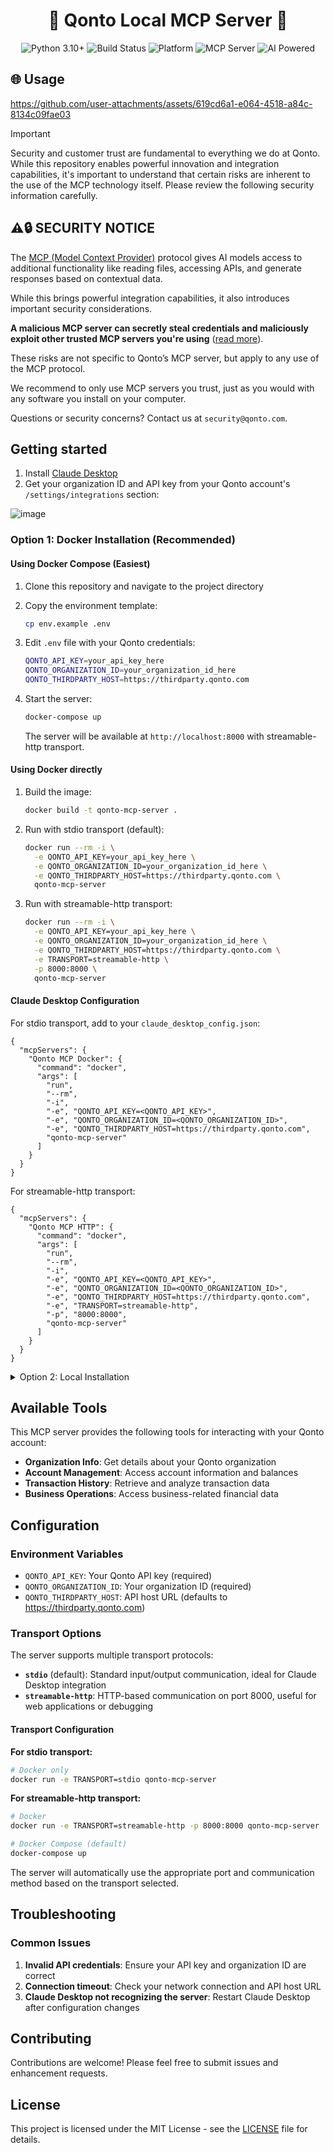 <div align="center">

# 💸 Qonto Local MCP Server 🤖

</div>

<div align="center">

![Python 3.10+](https://img.shields.io/badge/Python-3.10%2B-blue.svg)
![Build Status](https://img.shields.io/badge/build-passing-green.svg)
![Platform](https://img.shields.io/badge/platform-cross--platform-lightgrey.svg)
![](https://badge.mcpx.dev?type=server 'MCP Server')
![AI Powered](https://img.shields.io/badge/AI-powered-6f42c1?logo=anthropic&logoColor=white)

</div>

## 🌐 Usage

https://github.com/user-attachments/assets/619cd6a1-e064-4518-a84c-8134c09fae03

> [!IMPORTANT]
> Security and customer trust are fundamental to everything we do at Qonto. While this repository enables powerful innovation and integration capabilities, it's important to understand that certain risks are inherent to the use of the MCP technology itself. Please review the following security information carefully.


## ⚠️🔒 SECURITY NOTICE

The [MCP (Model Context Provider)](https://modelcontextprotocol.io/introduction) protocol gives AI models access to additional functionality like reading files, accessing APIs, and generate responses based on contextual data.

While this brings powerful integration capabilities, it also introduces important security considerations.

**A malicious MCP server can secretly steal credentials and maliciously exploit other trusted MCP servers you're using** ([read more](https://simonwillison.net/2025/Apr/9/mcp-prompt-injection/)).

These risks are not specific to Qonto’s MCP server, but apply to any use of the MCP protocol.

We recommend to only use MCP servers you trust, just as you would with any software you install on your computer.

Questions or security concerns? Contact us at `security@qonto.com`.

## Getting started

1. Install [Claude Desktop](https://claude.ai/download)
2. Get your organization ID and API key from your Qonto account's `/settings/integrations` section:

![image](https://github.com/user-attachments/assets/2ae48bff-d393-4aaf-92e9-3170a4f324c0)

### Option 1: Docker Installation (Recommended)

#### Using Docker Compose (Easiest)

1. Clone this repository and navigate to the project directory
2. Copy the environment template:
   ```bash
   cp env.example .env
   ```
3. Edit `.env` file with your Qonto credentials:
   ```bash
   QONTO_API_KEY=your_api_key_here
   QONTO_ORGANIZATION_ID=your_organization_id_here
   QONTO_THIRDPARTY_HOST=https://thirdparty.qonto.com
   ```
4. Start the server:
   ```bash
   docker-compose up
   ```
   
   The server will be available at `http://localhost:8000` with streamable-http transport.

#### Using Docker directly

1. Build the image:
   ```bash
   docker build -t qonto-mcp-server .
   ```
2. Run with stdio transport (default):
   ```bash
   docker run --rm -i \
     -e QONTO_API_KEY=your_api_key_here \
     -e QONTO_ORGANIZATION_ID=your_organization_id_here \
     -e QONTO_THIRDPARTY_HOST=https://thirdparty.qonto.com \
     qonto-mcp-server
   ```
3. Run with streamable-http transport:
   ```bash
   docker run --rm -i \
     -e QONTO_API_KEY=your_api_key_here \
     -e QONTO_ORGANIZATION_ID=your_organization_id_here \
     -e QONTO_THIRDPARTY_HOST=https://thirdparty.qonto.com \
     -e TRANSPORT=streamable-http \
     -p 8000:8000 \
     qonto-mcp-server
   ```

#### Claude Desktop Configuration

For stdio transport, add to your `claude_desktop_config.json`:

```jsonc
{
  "mcpServers": {
    "Qonto MCP Docker": {
      "command": "docker",
      "args": [
        "run",
        "--rm",
        "-i",
        "-e", "QONTO_API_KEY=<QONTO_API_KEY>",
        "-e", "QONTO_ORGANIZATION_ID=<QONTO_ORGANIZATION_ID>",
        "-e", "QONTO_THIRDPARTY_HOST=https://thirdparty.qonto.com",
        "qonto-mcp-server"
      ]
    }
  }
}
```

For streamable-http transport:

```jsonc
{
  "mcpServers": {
    "Qonto MCP HTTP": {
      "command": "docker",
      "args": [
        "run",
        "--rm",
        "-i",
        "-e", "QONTO_API_KEY=<QONTO_API_KEY>",
        "-e", "QONTO_ORGANIZATION_ID=<QONTO_ORGANIZATION_ID>",
        "-e", "QONTO_THIRDPARTY_HOST=https://thirdparty.qonto.com",
        "-e", "TRANSPORT=streamable-http",
        "-p", "8000:8000",
        "qonto-mcp-server"
      ]
    }
  }
}
```

<details>
<summary>Option 2: Local Installation</summary>

1. Clone this repository locally
2. Install [`uv`](https://docs.astral.sh/uv/getting-started/installation/). If you're on Mac, you can just do `brew install uv`
3. In your Claude Desktop `claude_desktop_config.json` file, add the `Qonto MCP` server as follows:

> **Note**: You can optionally pass `--transport streamable-http` to use HTTP transport instead of the default `stdio` transport protocol. 

```jsonc
{
  "mcpServers": {
    "Qonto MCP": {
      "command": "uv",
      "args": [
        "run",
        "--with",
        "mcp[cli]",
        "--with",
        "requests",
        "mcp",
        "run",
        "<PATH_TO_CLONED_REPO_FOLDER, ie. ~/development/qonto-mcp/qonto_mcp/server.py>", // <- change this
        "--transport",
        "stdio"  // <- optional: change to "streamable-http" for HTTP transport
      ],
      "env": {
        "QONTO_API_KEY": "<QONTO_API_KEY>",                 // <- change this with the API key from the settings page
        "QONTO_ORGANIZATION_ID": "<QONTO_ORGANIZATION_ID>", // <- change this with the organization id from the settings page
        "QONTO_THIRDPARTY_HOST": "https://thirdparty.qonto.com",
        "PYTHONPATH": "<PATH_TO_CLONED_REPO, ie. ~/development/qonto-mcp>" // <- change this
      }
    }
  }
}
```

For example, this is a full configuration:

```json
{
  "mcpServers": {
    "Qonto MCP": {
      "command": "uv",
      "args": [
        "run",
        "--with",
        "mcp[cli]",
        "--with",
        "requests",
        "mcp",
        "run",
        "~/development/qonto-mcp/qonto_mcp/server.py",
        "--transport",
        "stdio"
      ],
      "env": {
        "QONTO_API_KEY": "abcdefghihlmnopqrstuvxz123456",
        "QONTO_ORGANIZATION_ID": "qonto-organization-slug-1234",
        "QONTO_THIRDPARTY_HOST": "https://thirdparty.qonto.com",
        "PYTHONPATH": "~/development/qonto-mcp"
      }
    }
  }
}
```

</details>

## Available Tools

This MCP server provides the following tools for interacting with your Qonto account:

- **Organization Info**: Get details about your Qonto organization
- **Account Management**: Access account information and balances
- **Transaction History**: Retrieve and analyze transaction data
- **Business Operations**: Access business-related financial data

## Configuration

### Environment Variables

- `QONTO_API_KEY`: Your Qonto API key (required)
- `QONTO_ORGANIZATION_ID`: Your organization ID (required)  
- `QONTO_THIRDPARTY_HOST`: API host URL (defaults to https://thirdparty.qonto.com)

### Transport Options

The server supports multiple transport protocols:

- **`stdio`** (default): Standard input/output communication, ideal for Claude Desktop integration
- **`streamable-http`**: HTTP-based communication on port 8000, useful for web applications or debugging

#### Transport Configuration

**For stdio transport:**
```bash
# Docker only
docker run -e TRANSPORT=stdio qonto-mcp-server
```

**For streamable-http transport:**
```bash
# Docker
docker run -e TRANSPORT=streamable-http -p 8000:8000 qonto-mcp-server

# Docker Compose (default)
docker-compose up
```

The server will automatically use the appropriate port and communication method based on the transport selected.

## Troubleshooting

### Common Issues

1. **Invalid API credentials**: Ensure your API key and organization ID are correct
2. **Connection timeout**: Check your network connection and API host URL
3. **Claude Desktop not recognizing the server**: Restart Claude Desktop after configuration changes

## Contributing

Contributions are welcome! Please feel free to submit issues and enhancement requests.

## License

This project is licensed under the MIT License - see the [LICENSE](LICENSE) file for details.
